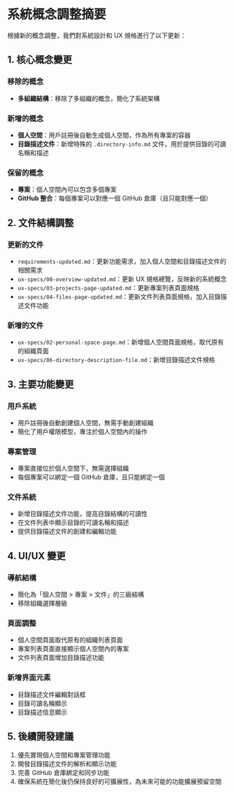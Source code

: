 # 系統概念調整摘要

根據新的概念調整，我們對系統設計和 UX 規格進行了以下更新：

## 1. 核心概念變更

### 移除的概念
- **多組織結構**：移除了多組織的概念，簡化了系統架構

### 新增的概念
- **個人空間**：用戶註冊後自動生成個人空間，作為所有專案的容器
- **目錄描述文件**：新增特殊的 `.directory-info.md` 文件，用於提供目錄的可讀名稱和描述

### 保留的概念
- **專案**：個人空間內可以包含多個專案
- **GitHub 整合**：每個專案可以對應一個 GitHub 倉庫（且只能對應一個）

## 2. 文件結構調整

### 更新的文件
- `requirements-updated.md`：更新功能需求，加入個人空間和目錄描述文件的相關需求
- `ux-specs/00-overview-updated.md`：更新 UX 規格總覽，反映新的系統概念
- `ux-specs/03-projects-page-updated.md`：更新專案列表頁面規格
- `ux-specs/04-files-page-updated.md`：更新文件列表頁面規格，加入目錄描述文件功能

### 新增的文件
- `ux-specs/02-personal-space-page.md`：新增個人空間頁面規格，取代原有的組織頁面
- `ux-specs/06-directory-description-file.md`：新增目錄描述文件規格

## 3. 主要功能變更

### 用戶系統
- 用戶註冊後自動創建個人空間，無需手動創建組織
- 簡化了用戶權限模型，專注於個人空間內的操作

### 專案管理
- 專案直接位於個人空間下，無需選擇組織
- 每個專案可以綁定一個 GitHub 倉庫，且只能綁定一個

### 文件系統
- 新增目錄描述文件功能，提高目錄結構的可讀性
- 在文件列表中顯示目錄的可讀名稱和描述
- 提供目錄描述文件的創建和編輯功能

## 4. UI/UX 變更

### 導航結構
- 簡化為「個人空間 > 專案 > 文件」的三級結構
- 移除組織選擇層級

### 頁面調整
- 個人空間頁面取代原有的組織列表頁面
- 專案列表頁面直接顯示個人空間內的專案
- 文件列表頁面增加目錄描述功能

### 新增界面元素
- 目錄描述文件編輯對話框
- 目錄可讀名稱顯示
- 目錄描述信息顯示

## 5. 後續開發建議

1. 優先實現個人空間和專案管理功能
2. 開發目錄描述文件的解析和顯示功能
3. 完善 GitHub 倉庫綁定和同步功能
4. 確保系統在簡化後仍保持良好的可擴展性，為未來可能的功能擴展預留空間
